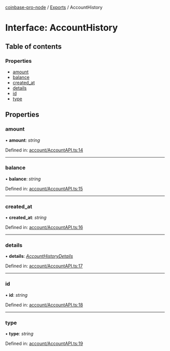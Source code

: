 [coinbase-pro-node](../README.md) / [Exports](../modules.md) / AccountHistory

# Interface: AccountHistory

## Table of contents

### Properties

- [amount](accounthistory.md#amount)
- [balance](accounthistory.md#balance)
- [created_at](accounthistory.md#created_at)
- [details](accounthistory.md#details)
- [id](accounthistory.md#id)
- [type](accounthistory.md#type)

## Properties

### amount

• **amount**: _string_

Defined in: [account/AccountAPI.ts:14](https://github.com/bennycode/coinbase-pro-node/blob/baa73d4/src/account/AccountAPI.ts#L14)

---

### balance

• **balance**: _string_

Defined in: [account/AccountAPI.ts:15](https://github.com/bennycode/coinbase-pro-node/blob/baa73d4/src/account/AccountAPI.ts#L15)

---

### created_at

• **created_at**: _string_

Defined in: [account/AccountAPI.ts:16](https://github.com/bennycode/coinbase-pro-node/blob/baa73d4/src/account/AccountAPI.ts#L16)

---

### details

• **details**: [_AccountHistoryDetails_](accounthistorydetails.md)

Defined in: [account/AccountAPI.ts:17](https://github.com/bennycode/coinbase-pro-node/blob/baa73d4/src/account/AccountAPI.ts#L17)

---

### id

• **id**: _string_

Defined in: [account/AccountAPI.ts:18](https://github.com/bennycode/coinbase-pro-node/blob/baa73d4/src/account/AccountAPI.ts#L18)

---

### type

• **type**: _string_

Defined in: [account/AccountAPI.ts:19](https://github.com/bennycode/coinbase-pro-node/blob/baa73d4/src/account/AccountAPI.ts#L19)
